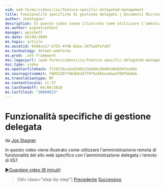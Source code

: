 ```yaml
---
uid: web-forms/videos/iis/feature-specific-delegated-management
title: Funzionalità specifiche di gestione delegata | Documenti Microsoft
author: JoeStagner
description: In questo video viene illustrato come utilizzare l'amministrazione remota di funzionalità del sito web specifico con l'amministrazione delegata / remoto di IIS7.
ms.author: aspnetcontent
manager: wpickett
ms.date: 03/09/2009
ms.topic: article
ms.assetid: 0496ce17-5755-4f4b-82ee-34f5a0fefdd7
ms.technology: dotnet-webforms
ms.prod: .net-framework
msc.legacyurl: /web-forms/videos/iis/feature-specific-delegated-management
msc.type: video
ms.openlocfilehash: f72623bca2ed2d02210d46e36d0438e856fea98e
ms.sourcegitcommit: f8852267f463b62d7f975e56bea9aa3f68fbbdeb
ms.translationtype: MT
ms.contentlocale: it-IT
ms.lasthandoff: 04/06/2018
ms.locfileid: "30884623"
---
```

<a name="feature-specific-delegated-management"></a>Funzionalità specifiche di gestione delegata
====================
da [Joe Stagner](https://github.com/JoeStagner)

In questo video viene illustrato come utilizzare l'amministrazione remota di funzionalità del sito web specifico con l'amministrazione delegata / remoto di IIS7.

[&#9654;Guardare video (8 minuti)](https://channel9.msdn.com/Blogs/ASP-NET-Site-Videos/feature-specific-delegated-management)

> [!div class="step-by-step"]
> [Precedente](working-with-iis7-deligated-admin.md)
> [Successivo](troubleshooting-production-aspnet-apps.md)
